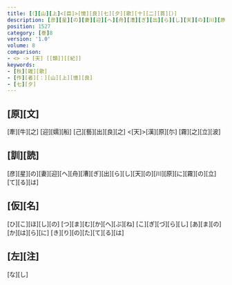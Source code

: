 ```yaml
---
title: [（][山][上]<[臣]>[憶][良][七][夕][歌][十][二][首][）]
description: [彦][星][の][妻][迎][へ][舟][漕][ぎ][出][ら][し][天][の][川][原][に][霧][の][立][て][る][は]
position: 1527
category: [巻]8
version: '1.0'
volume: 8
comparison:
- <> -> [天] [[類]][[紀]]
keywords:
- [秋][雑][歌]
- [作][者][：][山][上][憶][良]
- [七][夕]
---
```


## [原][文]

[牽][牛][之] [迎][嬬][船] [己][藝][出][良][之] <[天]>[漢][原][尓] [霧][之][立][波]

## [訓][読]

[彦][星][の][妻][迎][へ][舟][漕][ぎ][出][ら][し][天][の][川][原][に][霧][の][立][て][る][は]

## [仮][名]

[ひ][こ][ほ][し][の] [つ][ま][む][か][へ][ぶ][ね] [こ][ぎ][づ][ら][し] [あ][ま][の][か][は][ら][に] [き][り][の][た][て][る][は]

## [左][注]

[な][し]

